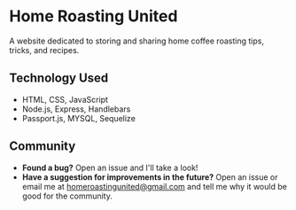 # Home Roasting United

A website dedicated to storing and sharing home coffee roasting tips, tricks, and recipes. 

## Technology Used
* HTML, CSS, JavaScript
* Node.js, Express, Handlebars
* Passport.js, MYSQL, Sequelize

## Community
* **Found a bug?** Open an issue and I'll take a look!
* **Have a suggestion for improvements in the future?** Open an issue or email me at homeroastingunited@gmail.com and tell me why it would be good for the community.


